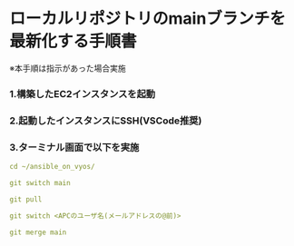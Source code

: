 
# ローカルリポジトリのmainブランチを最新化する手順書

※本手順は指示があった場合実施

### 1.構築したEC2インスタンスを起動

### 2.起動したインスタンスにSSH(VSCode推奨)

### 3.ターミナル画面で以下を実施
```yaml
cd ~/ansible_on_vyos/

git switch main

git pull

git switch <APCのユーザ名(メールアドレスの@前)>

git merge main
```
